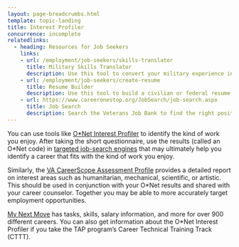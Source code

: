 ```yaml
---
layout: page-breadcrumbs.html
template: topic-landing
title: Interest Profiler
concurrence: incomplete
relatedlinks:
  - heading: Resources for Job Seekers
    links:
    - url: /employment/job-seekers/skills-translator
      title: Military Skills Translator
      description: Use this tool to convert your military experience into civilian language that hiring managers can easily understand.
    - url: /employment/job-seekers/create-resume
      title: Resume Builder
      description: Use this tool to build a civilian or federal resume.
    - url: https://www.careeronestop.org/JobSearch/job-search.aspx
      title: Job Search
      description: Search the Veterans Job Bank to find the right position for you.
---
```


<div class="va-introtext">

You can use tools like [O&#42;Net Interest Profiler](http://www.mynextmove.org/explore/ip) to identify the kind of work you enjoy. After taking the short questionnaire, use the results (called an O&#42;Net code) in [targeted job-search engines](http://jobcenter.usa.gov/find-a-job) that may ultimately help you identify a career that fits with the kind of work you enjoy.

</div>

Similarly, the [VA CareerScope Assessment Profile](https://va.careerscope.net/gibill) provides a detailed report on interest areas such as humanitarian, mechanical, scientific, or artistic. This should be used in conjunction with your O&#42;Net results and shared with your career counselor. Together you may be able to more accurately target employment opportunities.

[My Next Move]( https://www.mynextmove.org/) has tasks, skills, salary information, and more for over 900 different careers. You can also get information about the O*Net Interest Profiler if you take the TAP program’s Career Technical Training Track (CTTT).
